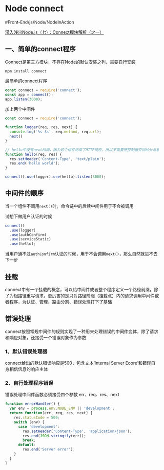 # Node connect
#Front-End/js/Node/NodeInAction

[深入浅出Node.js（七）：Connect模块解析（之一）](http://www.infoq.com/cn/articles/nodejs-connect-module)

## 一、简单的connect程序

Connect是第三方模块，不存在Node的默认安装之列，需要自行安装
```
npm install connect
```

最简单的connect程序
```js
const connect = require('connect');
const app = connect();
app.listen(3000);
```

加上两个中间件
```js
const connect = require('connect');

function logger(req, res, next) {
  console.log('%s $s', req.method, req.url);
  next()
}

// hello中没有next回调，因为这个组件结束了HTTP响应，所以不需要把控制器交回给分派器
function hello(req, res) {
  res.setHeader('Content-Type', 'text/plain');
  res.end('hello world');
}

connect().use(logger).use(hello).listen(3000);
```

## 中间件的顺序
当一个组件不调用`next()`时，命令链中的后续中间件用于不会被调用

试想下做用户认证的时候
```js
connect()
  .use(logger)
  .use(authConfirm)
  .use(serviceStatic)
  .use(hello);
```

当用户通不过`authConfirm`认证的时候，用于不会调用`next()`，那么自然就进不去下一步

## 挂载
connect中有一个挂载的概念，可以给中间件或者整个程序定义一个路径前缀，除了为根路径重写请求，更厉害的是只对路径前缀（挂载点）内的请求调用中间件或者程序，为认证、管理、路由分割、错误处理打下了基础

## 错误处理
connect按照常规中间件的规则实现了一种用来处理错误的中间件变体，除了请求和响应对象，还接受一个错误对象作为参数

### 1、默认错误处理器
connect给出的默认错误响应是500，包含文本‘Internal Server Eoore’和错误自身相信信息的响应主体
### 2、自行处理程序错误
错误处理中间件函数必须接受四个参数
err、req、res、next

```js
function errorHandler() {
  var env = process.env.NODE_ENV || 'development';
  return function(err, req, res, next) {
    res.statusCode = 500;
    switch (env) {
      case 'development':
        res.setHeader('Content-Type', 'application/json');
        res.end(JSON.stringify(err));
        break;
      default:
        res.end('Server error');
    }
  }
}
```

